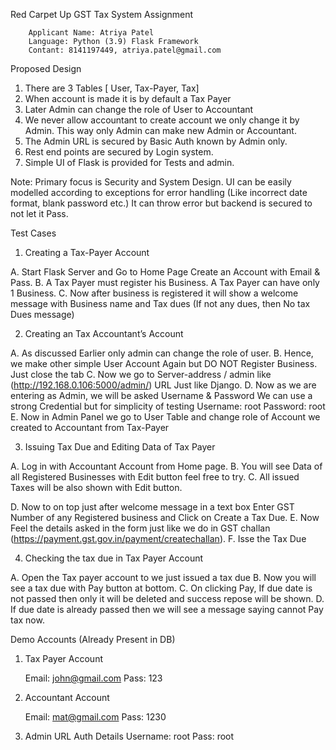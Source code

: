 
Red Carpet Up 
GST Tax System Assignment


		Applicant Name: Atriya Patel
		Language: Python (3.9) Flask Framework
		Contant: 8141197449, atriya.patel@gmail.com



Proposed Design

1.	There are 3 Tables [ User, Tax-Payer, Tax]
2.	When account is made it is by default a Tax Payer
3.	Later Admin can change the role of User to Accountant 
4.	We never allow accountant to create account we only change it by Admin. This way only Admin can make new Admin or Accountant.
5.	The Admin URL is secured by Basic Auth known by Admin only.
6.	Rest end points are secured by Login system.
7.	Simple UI of Flask is provided for Tests and admin.

Note: Primary focus is Security and System Design. UI can be easily modelled according to exceptions for error handling (Like incorrect date format, blank password etc.) It can throw error but backend is secured to not let it Pass.


Test Cases

1.	Creating a Tax-Payer Account

A.	Start Flask Server and Go to Home Page Create an Account with Email & Pass.
B.	A Tax Payer must register his Business. A Tax Payer can have only 1 Business.
C.	Now after business is registered it will show a welcome message with Business name and Tax dues (If not any dues, then No tax Dues message)

2.	Creating an Tax Accountant’s Account 

A.	As discussed Earlier only admin can change the role of user.
B.	Hence, we make other simple User Account Again but DO NOT Register Business. Just close the tab
C.	Now we go to Server-address / admin like (http://192.168.0.106:5000/admin/) URL Just like Django.
D.	 Now as we are entering as Admin, we will be asked Username & Password We can use a strong Credential but for simplicity of testing 
				Username: root 
				Password: root
E.	Now in Admin Panel we go to User Table and change role of Account we created to Accountant from Tax-Payer

3.	Issuing Tax Due and Editing Data of Tax Payer

A.	Log in with Accountant Account from Home page.
B.	You will see Data of all Registered Businesses with Edit button feel free to try.
C.	All issued Taxes will be also shown with Edit button.

D.	Now to on top just after welcome message in a text box Enter GST Number of any Registered business and Click on Create a Tax Due.
E.	Now Feel the details asked in the form just like we do in GST challan (https://payment.gst.gov.in/payment/createchallan).
F.	Isse the Tax Due



4.	Checking the tax due in Tax Payer Account 

A.	Open the Tax payer account to we just issued a tax due 
B.	Now you will see a tax due with Pay button at bottom. 
C.	On clicking Pay, If due date is not passed then only it will be deleted and success repose will be shown.
D.	If due date is already passed then we will see a message saying cannot Pay tax now.


Demo Accounts (Already Present in DB)

1.	Tax Payer Account  

	Email:  john@gmail.com
	Pass:  123

2.	Accountant Account 

	Email: mat@gmail.com
	Pass:  1230

3.	Admin URL Auth Details 
		Username:  root
		Pass:  	 root 





